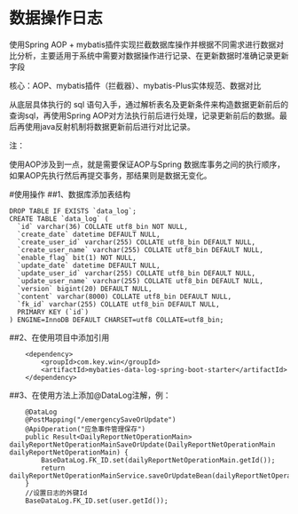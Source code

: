 # 数据操作日志
使用Spring AOP + mybatis插件实现拦截数据库操作并根据不同需求进行数据对比分析，主要适用于系统中需要对数据操作进行记录、在更新数据时准确记录更新字段

核心：AOP、mybatis插件（拦截器）、mybatis-Plus实体规范、数据对比

从底层具体执行的 sql 语句入手，通过解析表名及更新条件来构造数据更新前后的查询sql，再使用Spring AOP对方法执行前后进行处理，记录更新前后的数据。最后再使用java反射机制将数据更新前后进行对比记录。

注：

使用AOP涉及到一点，就是需要保证AOP与Spring 数据库事务之间的执行顺序，如果AOP先执行然后再提交事务，那结果则是数据无变化。

#使用操作
##1、数据库添加表结构
```
DROP TABLE IF EXISTS `data_log`;
CREATE TABLE `data_log` (
  `id` varchar(36) COLLATE utf8_bin NOT NULL,
  `create_date` datetime DEFAULT NULL,
  `create_user_id` varchar(255) COLLATE utf8_bin DEFAULT NULL,
  `create_user_name` varchar(255) COLLATE utf8_bin DEFAULT NULL,
  `enable_flag` bit(1) NOT NULL,
  `update_date` datetime DEFAULT NULL,
  `update_user_id` varchar(255) COLLATE utf8_bin DEFAULT NULL,
  `update_user_name` varchar(255) COLLATE utf8_bin DEFAULT NULL,
  `version` bigint(20) DEFAULT NULL,
  `content` varchar(8000) COLLATE utf8_bin DEFAULT NULL,
  `fk_id` varchar(255) COLLATE utf8_bin DEFAULT NULL,
  PRIMARY KEY (`id`)
) ENGINE=InnoDB DEFAULT CHARSET=utf8 COLLATE=utf8_bin;
```
##2、在使用项目中添加引用
````
    <dependency>
        <groupId>com.key.win</groupId>
        <artifactId>mybaties-data-log-spring-boot-starter</artifactId>
    </dependency>
````
##3、在使用方法上添加@DataLog注解，例：
````
    @DataLog
    @PostMapping("/emergencySaveOrUpdate")
    @ApiOperation("应急事件管理保存")
    public Result<DailyReportNetOperationMain> dailyReportNetOperationMainSaveOrUpdate(DailyReportNetOperationMain dailyReportNetOperationMain) {
        BaseDataLog.FK_ID.set(dailyReportNetOperationMain.getId());
        return dailyReportNetOperationMainService.saveOrUpdateBean(dailyReportNetOperationMain);
    }
    //设置日志的外键Id
    BaseDataLog.FK_ID.set(user.getId());
````